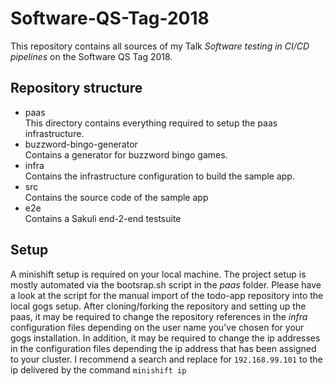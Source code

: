 # Software-QS-Tag-2018
This repository contains all sources of my Talk *Software testing in CI/CD pipelines*
on the Software QS Tag 2018.

## Repository structure

* paas  
  This directory contains everything required to setup the paas infrastructure.
* buzzword-bingo-generator  
  Contains a generator for buzzword bingo games.
* infra  
  Contains the infrastructure configuration to build the sample app.
* src  
  Contains the source code of the sample app
* e2e  
  Contains a Sakuli end-2-end testsuite
  
## Setup
A minishift setup is required on your local machine.
The project setup is mostly automated via the bootsrap.sh script in the *paas* folder.
Please have a look at the script for the manual import of the todo-app repository
into the local gogs setup. After cloning/forking the repository and setting up the paas, 
it may be required to change the repository references in the *infra* configuration files
depending on the user name you've chosen for your gogs installation.
In addition, it may be required to change the ip addresses in the configuration files
depending the ip address that has been assigned to your cluster. I recommend a search and
replace for `192.168.99.101` to the ip delivered by the command `minishift ip`